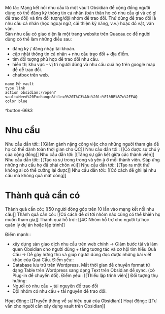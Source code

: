 Mô tả:: Mạng kết nối nhu cầu là một vault Obsidian để cộng đồng người dùng có thể đăng ký thông tin cá nhân (bản thân họ có nhu cầu gì và có gì để trao đổi) và tìm đối tượng/đội nhóm để trao đổi. Thứ dùng để trao đổi là nhu cầu cá nhân (học ngoại ngữ, cải thiện kỹ năng, v.v.) hoặc đồ vật, vân vân.  
Sàn nhu cầu có giao diện là một trang website trên Quacau.cc để người dùng có thể làm những điều sau:
- đăng ký / đăng nhập tài khoản.
- cập nhât thông tin cá nhân + nhu cầu trao đổi + địa điểm.
- tìm đối tượng phù hợp để trao đổi nhu cầu.
- hiển thị khu vực - vị trí người dùng và nhu cầu cuả họ trên google map để dễ trao đổi.
- chatbox trên web.
```button
name Mở vault
type link
action obsidian://open?vault=Need%20Exchange&file=9%20T%C3%A0i%20li%E1%BB%87u%2FFAQ
color blue
```
^button-66k3

# Nhu cầu
Nhu cầu dẫn tới:: [[Giảm gánh nặng công việc cho những người tham gia để họ có thể dành toàn thời gian cho QC]]
Nhu cầu dẫn tới:: [[Có được sự chú ý của cộng đồng]]
Nhu cầu dẫn tới: [[Tăng sự gắn kết giữa các thành viên]]
Nhu cầu dẫn tới:: [[Tạo ra sự trong trong và yên ả ở mỗi thành viên. Đáp ứng những nhu cầu họ đã phải chôn vùi]]
Nhu cầu dẫn tới:: [[Tạo ra một thứ không ai có thể cưỡng lại được]]
Nhu cầu dẫn tới:: [[Có cách để ghi lại nhu cầu mà không quá mất công]]
# Thành quả cần có
Thành quả cần có:: [[50 người đóng góp trên 10 lần vào mạng kết nối nhu cầu]]
Thành quả cần có:: [[Có cách để đi tới nhóm nào cũng có thể khiến họ muốn tham gia]]
Thành quả hỗ trợ:: [[4C Nhóm hỗ trợ cho người tự học quản lý dự án hoặc lập trình]]

Điểm mạnh:: 
- xây dựng sàn giao dịch nhu cầu trên web chính → Giảm bước tải và làm quen Obsidian cho người dùng + tăng tương tác và cơ hội tìm hiểu Quả Cầu → Dễ gây hứng thú và giúp người dùng đọc được những bài viết khác của Quả Cầu.
Điểm yếu::
- Database lưu trữ trên Wordpress. Mất thời gian để chuyển format từ dạng Table trên Wordpress sang dạng Text trên Obsidian để sync. (có Plug-in để chuyển đổi). 
Điểm yếu:: [[Thiếu lập trình viên]]
Đối tượng thụ hưởng: 
- Người có nhu cầu + tài nguyên để trao đổi
- Đội nhóm có nhu cầu + tài nguyên để trao đổi.

Hoạt động:: [[Truyền thông về sự hiệu quả của Obsidian]]
Hoạt động:: [[Tư vấn cho người cần xây dựng vault trên Obsidian]]

